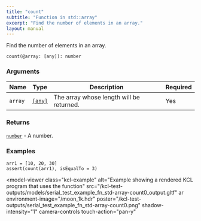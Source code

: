 ```yaml
---
title: "count"
subtitle: "Function in std::array"
excerpt: "Find the number of elements in an array."
layout: manual
---
```


Find the number of elements in an array.

```kcl
count(@array: [any]): number
```



### Arguments

| Name | Type | Description | Required |
|----------|------|-------------|----------|
| `array` | [`[any]`](/docs/kcl-std/types/std-types-any) | The array whose length will be returned. | Yes |

### Returns

[`number`](/docs/kcl-std/types/std-types-number) - A number.


### Examples

```kcl
arr1 = [10, 20, 30]
assert(count(arr1), isEqualTo = 3)

```


<model-viewer
  class="kcl-example"
  alt="Example showing a rendered KCL program that uses the  function"
  src="/kcl-test-outputs/models/serial_test_example_fn_std-array-count0_output.gltf"
  ar
  environment-image="/moon_1k.hdr"
  poster="/kcl-test-outputs/serial_test_example_fn_std-array-count0.png"
  shadow-intensity="1"
  camera-controls
  touch-action="pan-y"
>
</model-viewer>


